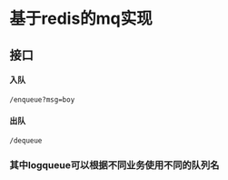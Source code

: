 # 基于redis的mq实现

## 接口

#### 入队
```
/enqueue?msg=boy
```
#### 出队
```
/dequeue
```

### 其中logqueue可以根据不同业务使用不同的队列名
